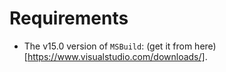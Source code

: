 # Requirements

* The v15.0 version of `MSBuild`: (get it from here)[https://www.visualstudio.com/downloads/].
